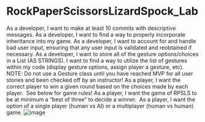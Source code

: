 # RockPaperScissorsLizardSpock_Lab

As a developer, I want to make at least 10 commits with descriptive messages.
As a developer, I want to find a way to properly incorporate inheritance into my game.
As a developer, I want to account for and handle bad user input, ensuring that any user input is validated and reobtained if necessary.
As a developer, I want to store all of the gesture options/choices in a List (AS STRINGS). I want to find a way to utilize the list of gestures within my code (display gesture options, assign player a gesture, etc).
NOTE: Do not use a Gesture class until you have reached MVP for all user stories and been checked off by an instructor!
As a player, I want the correct player to win a given round based on the choices made by each player.  See below for game rules!
As a player, I want the game of RPSLS to be at minimum a “best of three” to decide a winner. 
As a player, I want the option of a single player (human vs AI) or a multiplayer (human vs human) game.
![image](https://user-images.githubusercontent.com/72478607/195964691-f92112b5-22b8-4a58-8ddb-75df72bb84a4.png)
